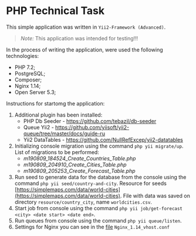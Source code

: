 # PHP Technical Task
This simple application was written in `Yii2-Framework (Advanced)`. 

> *Note:* This application was intended for testing!!!

In the process of writing the application, were used the following technologies:
- PHP 7.2;
- PostgreSQL;
- Composer;
- Nginx 1.14;
- Open Server 5.3;

Instructions for startomg the application:

1. Additional plugin has been installed:
    - PHP Db Seeder - https://github.com/tebazil/db-seeder
    - Queue Yii2 - https://github.com/yiisoft/yii2-queue/tree/master/docs/guide-ru
    - Yii2 DataTables - https://github.com/NullRefExcep/yii2-datatables
2. Initializing console migration using the command `php yii migrate/up`. List of migrations to be performed:
    - *m190809_184524_Create_Countries_Table.php*
    - *m190809_204910_Create_Cities_Table.php*
    - *m190809_205253_Create_Forecast_Table.php*
3. Run seed to generate data for the database from the console using the command `php yii seed/country-and-city`. 
Resource for seeds [https://simplemaps.com/data/world-cities](https://simplemaps.com/data/world-cities). File with data was saved on directory `resource/country_city`, 
name `worldcities.csv`.
4. Start job from console using the command `php yii job/get-forecast <city> <date start> <date end>`.
5. Run queues from console using the command `php yii queue/listen`.
6. Settings for Nginx you can see in the [file](/Nginx_1.14_vhost.conf) `Nginx_1.14_vhost.conf` 




